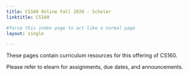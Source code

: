 ```yaml
---
title: CS160 Online Fall 2020 - Scholer
linktitle: CS160

#force this index page to act like a normal page
layout: single

---
```


These pages contain curriculum resources for this offering of CS160.

Please refer to elearn for assignments, due dates, and announcements.
